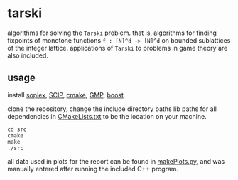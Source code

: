 # tarski

algorithms for solving the `Tarski` problem. that is, algorithms for finding fixpoints of monotone functions `f : [N]^d -> [N]^d`
on bounded sublattices of the integer lattice. applications of `Tarski` to problems in game theory are also included.

## usage
install [soplex](https://soplex.zib.de/), [SCIP](https://www.scipopt.org/), [cmake](https://cmake.org/), [GMP](https://gmplib.org/), [boost](https://www.boost.org/).

clone the repository,
change the include directory paths lib paths for all dependencies in [CMakeLists.txt](https://github.com/angusjoshi/tarski/blob/main/src/CMakeLists.txt) to be the location on your machine.

```
cd src
cmake .
make
./src
```

all data used in plots for the report can be found in [makePlots.py](https://github.com/angusjoshi/tarski/blob/main/src/analysis/makePlots.py),
and was manually entered after running the included C++ program.
